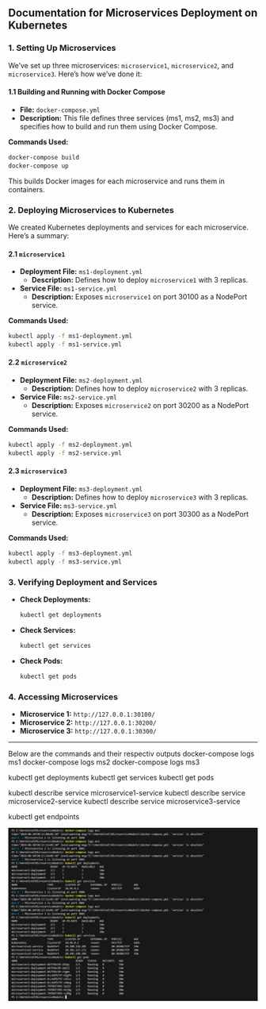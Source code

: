 ## Documentation for Microservices Deployment on Kubernetes

### **1. Setting Up Microservices**

We’ve set up three microservices: `microservice1`, `microservice2`, and `microservice3`. Here’s how we’ve done it:

#### **1.1 Building and Running with Docker Compose**

- **File:** `docker-compose.yml`
- **Description:** This file defines three services (ms1, ms2, ms3) and specifies how to build and run them using Docker Compose.

**Commands Used:**
```bash
docker-compose build
docker-compose up
```

This builds Docker images for each microservice and runs them in containers.

### **2. Deploying Microservices to Kubernetes**

We created Kubernetes deployments and services for each microservice. Here’s a summary:

#### **2.1 `microservice1`**

- **Deployment File:** `ms1-deployment.yml`
  - **Description:** Defines how to deploy `microservice1` with 3 replicas.
- **Service File:** `ms1-service.yml`
  - **Description:** Exposes `microservice1` on port 30100 as a NodePort service.

**Commands Used:**
```bash
kubectl apply -f ms1-deployment.yml
kubectl apply -f ms1-service.yml
```

#### **2.2 `microservice2`**

- **Deployment File:** `ms2-deployment.yml`
  - **Description:** Defines how to deploy `microservice2` with 3 replicas.
- **Service File:** `ms2-service.yml`
  - **Description:** Exposes `microservice2` on port 30200 as a NodePort service.

**Commands Used:**
```bash
kubectl apply -f ms2-deployment.yml
kubectl apply -f ms2-service.yml
```

#### **2.3 `microservice3`**

- **Deployment File:** `ms3-deployment.yml`
  - **Description:** Defines how to deploy `microservice3` with 3 replicas.
- **Service File:** `ms3-service.yml`
  - **Description:** Exposes `microservice3` on port 30300 as a NodePort service.

**Commands Used:**
```bash
kubectl apply -f ms3-deployment.yml
kubectl apply -f ms3-service.yml
```

### **3. Verifying Deployment and Services**

- **Check Deployments:**
  ```bash
  kubectl get deployments
  ```

- **Check Services:**
  ```bash
  kubectl get services
  ```

- **Check Pods:**
  ```bash
  kubectl get pods
  ```

### **4. Accessing Microservices**

- **Microservice 1:** `http://127.0.0.1:30100/`
- **Microservice 2:** `http://127.0.0.1:30200/`
- **Microservice 3:** `http://127.0.0.1:30300/`

---

Below are the commands and their respectiv outputs
docker-compose logs ms1
docker-compose logs ms2
docker-compose logs ms3

kubectl get deployments
kubectl get services
kubectl get pods

kubectl describe service microservice1-service
kubectl describe service microservice2-service
kubectl describe service microservice3-service

kubectl get endpoints




![alt text](image.png)

